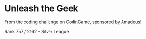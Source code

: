 # Unleash the Geek
From the coding challenge on CodinGame, sponsored by Amadeus!

Rank 757 / 2162 - Silver League

